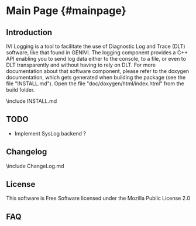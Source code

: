 Main Page			 {#mainpage}
============

Introduction
------------

IVI Logging is a tool to facilitate the use of Diagnostic Log and Trace (DLT) software, like that found in GENIVI. The logging 
component provides a C++ API enabling you to send log data either to the console, to a file, or even to DLT transparently and 
without having to rely on DLT.
For more documentation about that software component, please refer to the doxygen documentation, which gets generated when
building the package (see the file "INSTALL.md"). Open the file "doc/doxygen/html/index.html" from the build folder.
 
\include INSTALL.md

TODO
----

- Implement SysLog backend ?


Changelog
----------

\include ChangeLog.md


License
-------

This software is Free Software licensed under the Mozilla Public License 2.0


FAQ
---

